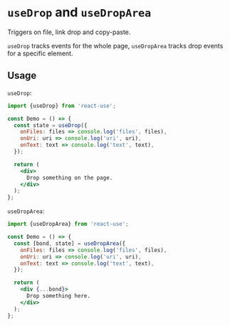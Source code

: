 # `useDrop` and `useDropArea`

Triggers on file, link drop and copy-paste.

`useDrop` tracks events for the whole page, `useDropArea` tracks drop events
for a specific element.


## Usage

`useDrop`:

```jsx
import {useDrop} from 'react-use';

const Demo = () => {
  const state = useDrop({
    onFiles: files => console.log('files', files),
    onUri: uri => console.log('uri', uri),
    onText: text => console.log('text', text),
  });

  return (
    <div>
      Drop something on the page.
    </div>
  );
};
```

`useDropArea`:

```jsx
import {useDropArea} from 'react-use';

const Demo = () => {
  const [bond, state] = useDropArea({
    onFiles: files => console.log('files', files),
    onUri: uri => console.log('uri', uri),
    onText: text => console.log('text', text),
  });

  return (
    <div {...bond}>
      Drop something here.
    </div>
  );
};
```
